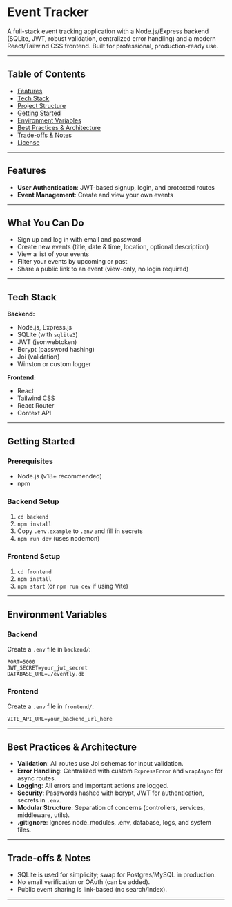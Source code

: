 # Event Tracker

A full-stack event tracking application with a Node.js/Express backend (SQLite, JWT, robust validation, centralized error handling) and a modern React/Tailwind CSS frontend. Built for professional, production-ready use.

---

## Table of Contents
- [Features](#features)
- [Tech Stack](#tech-stack)
- [Project Structure](#project-structure)
- [Getting Started](#getting-started)
- [Environment Variables](#environment-variables)
- [Best Practices & Architecture](#best-practices--architecture)
- [Trade-offs & Notes](#trade-offs--notes)
- [License](#license)

---

## Features
- **User Authentication**: JWT-based signup, login, and protected routes
- **Event Management**: Create and view your own events

---

## What You Can Do
- Sign up and log in with email and password
- Create new events (title, date & time, location, optional description)
- View a list of your events
- Filter your events by upcoming or past
- Share a public link to an event (view-only, no login required)

---

## Tech Stack

**Backend:**
- Node.js, Express.js
- SQLite (with `sqlite3`)
- JWT (jsonwebtoken)
- Bcrypt (password hashing)
- Joi (validation)
- Winston or custom logger

**Frontend:**
- React
- Tailwind CSS
- React Router
- Context API

---

## Getting Started

### Prerequisites
- Node.js (v18+ recommended)
- npm

### Backend Setup
1. `cd backend`
2. `npm install`
3. Copy `.env.example` to `.env` and fill in secrets
4. `npm run dev` (uses nodemon)

### Frontend Setup
1. `cd frontend`
2. `npm install`
3. `npm start` (or `npm run dev` if using Vite)

---

## Environment Variables

### Backend

Create a `.env` file in `backend/`:
```
PORT=5000
JWT_SECRET=your_jwt_secret
DATABASE_URL=./evently.db
```

### Frontend

Create a `.env` file in `frontend/`:
```
VITE_API_URL=your_backend_url_here
```

---

## Best Practices & Architecture
- **Validation**: All routes use Joi schemas for input validation.
- **Error Handling**: Centralized with custom `ExpressError` and `wrapAsync` for async routes.
- **Logging**: All errors and important actions are logged.
- **Security**: Passwords hashed with bcrypt, JWT for authentication, secrets in `.env`.
- **Modular Structure**: Separation of concerns (controllers, services, middleware, utils).
- **.gitignore**: Ignores node_modules, .env, database, logs, and system files.

---

## Trade-offs & Notes
- SQLite is used for simplicity; swap for Postgres/MySQL in production.
- No email verification or OAuth (can be added).
- Public event sharing is link-based (no search/index).

---
